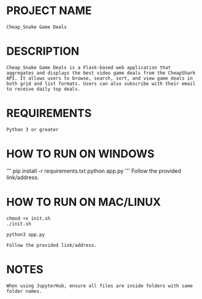 # PROJECT NAME

    Cheap_Snake Game Deals

# DESCRIPTION

    Cheap_Snake Game Deals is a Flask-based web application that aggregates and displays the best video game deals from the CheapShark API. It allows users to browse, search, sort, and view game deals in both grid and list formats. Users can also subscribe with their email to receive daily top deals.

# REQUIREMENTS
    Python 3 or greater

# HOW TO RUN ON WINDOWS
'''
pip install -r requirements.txt
python app.py
'''
    Follow the provided link/address.

# HOW TO RUN ON MAC/LINUX
    chmod +x init.sh
    ./init.sh

    python3 app.py

    Follow the provided link/address. 

# NOTES
    When using JupyterHub, ensure all files are inside folders with same folder names.